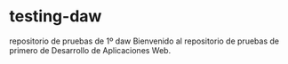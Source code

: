 # testing-daw
repositorio de pruebas de 1º daw
Bienvenido al repositorio de pruebas de primero de Desarrollo de Aplicaciones Web.
